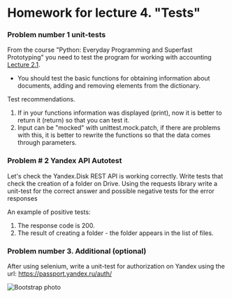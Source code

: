 # Homework for lecture 4. "Tests"
### **Problem number 1 unit-tests**
From the course "Python: Everyday Programming and Superfast Prototyping" you need to test the program for working with accounting [Lecture 2.1](https://github.com/netology-code/py-homework-basic/tree/master/2.1.functions).
* You should test the basic functions for obtaining information about documents, adding and removing elements from the dictionary.

Test recommendations.
1. If in your functions information was displayed (print), now it is better to return it (return) so that you can test it.
2. Input can be "mocked" with unittest.mock.patch, if there are problems with this, it is better to rewrite the functions so that the data comes through parameters.

### **Problem # 2 Yandex API Autotest**
Let's check the Yandex.Disk REST API is working correctly. Write tests that check the creation of a folder on Drive.
Using the requests library write a unit-test for the correct answer and possible negative tests for the error responses

An example of positive tests:
1. The response code is 200.
2. The result of creating a folder - the folder appears in the list of files.

### **Problem number 3. Additional (optional)**

After using selenium, write a unit-test for authorization on Yandex using the url: https://passport.yandex.ru/auth/

![Bootstrap photo](https://zavistnik.com/wp-content/uploads/2019/12/Testirovshhik.jpeg)